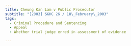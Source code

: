 ```yaml
---
title: Cheung Kan Lam v Public Prosecutor
subtitle: "[2003] SGHC 26 / 18\_February\_2003"
tags:
  - Criminal Procedure and Sentencing
  - Appeal
  - Whether trial judge erred in assessment of evidence

---
```


